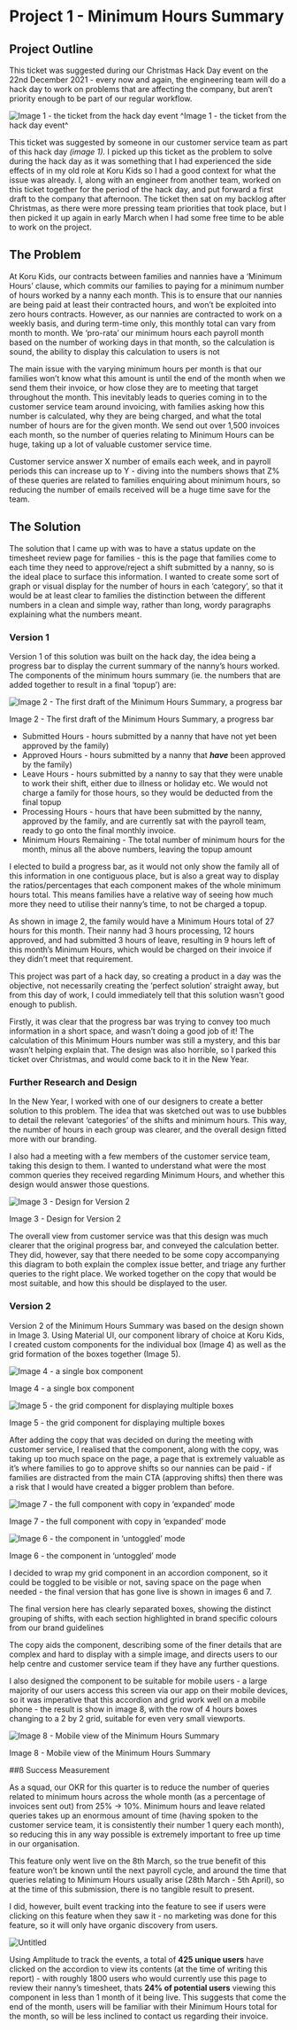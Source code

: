 # Project 1 - Minimum Hours Summary

## Project Outline

This ticket was suggested during our Christmas Hack Day event on the 22nd December 2021 - every now and again, the engineering team will do a hack day to work on problems that are affecting the company, but aren’t priority enough to be part of our regular workflow. 

![Image 1 - the ticket from the hack day event](../img/image-1.png)
^Image 1 - the ticket from the hack day event^

This ticket was suggested by someone in our customer service team as part of this hack day *(image 1).* I picked up this ticket as the problem to solve during the hack day as it was something that I had experienced the side effects of in my old role at Koru Kids so I had a good context for what the issue was already. I, along with an engineer from another team, worked on this ticket together for the period of the hack day, and put forward a first draft to the company that afternoon. The ticket then sat on my backlog after Christmas, as there were more pressing team priorities that took place, but I then picked it up again in early March when I had some free time to be able to work on the project.

## The Problem

At Koru Kids, our contracts between families and nannies have a ‘Minimum Hours’ clause, which commits our families to paying for a minimum number of hours worked by a nanny each month. This is to ensure that our nannies are being paid at least their contracted hours, and won’t be exploited into zero hours contracts. However, as our nannies are contracted to work on a weekly basis, and during term-time only, this monthly total can vary from month to month. We ‘pro-rata’ our minimum hours each payroll month based on the number of working days in that month, so the calculation is sound, the ability to display this calculation to users is not

The main issue with the varying minimum hours per month is that our families won’t know what this amount is until the end of the month when we send them their invoice, or how close they are to meeting that target throughout the month. This inevitably leads to queries coming in to the customer service team around invoicing, with families asking how this number is calculated, why they are being charged, and what the total number of hours are for the given month. We send out over 1,500 invoices each month, so the number of queries relating to Minimum Hours can be huge, taking up a lot of valuable customer service time.

Customer service answer X number of emails each week, and in payroll periods this can increase up to Y - diving into the numbers shows that Z% of these queries are related to families enquiring about minimum hours, so reducing the number of emails received will be a huge time save for the team. 

## The Solution

The solution that I came up with was to have a status update on the timesheet review page for families - this is the page that families come to each time they need to approve/reject a shift submitted by a nanny, so is the ideal place to surface this information. I wanted to create some sort of graph or visual display for the number of hours in each ‘category’, so that it would be at least clear to families the distinction between the different numbers in a clean and simple way, rather than long, wordy paragraphs explaining what the numbers meant.

### Version 1

Version 1 of this solution was built on the hack day, the idea being a progress bar to display the current summary of the nanny’s hours worked. The components of the minimum hours summary (ie. the numbers that are added together to result in a final ‘topup’) are: 

![Image 2 - The first draft of the Minimum Hours Summary, a progress bar](Project%201%20%2048d56/Untitled%201.png)

Image 2 - The first draft of the Minimum Hours Summary, a progress bar

- Submitted Hours - hours submitted by a nanny that have not yet been approved by the family)
- Approved Hours - hours submitted by a nanny that ***have*** been approved by the family)
- Leave Hours - hours submitted by a nanny to say that they were unable to work their shift, either due to illness or holiday etc. We would not charge a family for those hours, so they would be deducted from the final topup
- Processing Hours - hours that have been submitted by the nanny, approved by the family, and are currently sat with the payroll team, ready to go onto the final monthly invoice.
- Minimum Hours Remaining - The total number of minimum hours for the month, minus all the above numbers, leaving the topup amount

I elected to build a progress bar, as it would not only show the family all of this information in one contiguous place, but is also a great way to display the ratios/percentages that each component makes of the whole minimum hours total. This means families have a relative way of seeing how much more they need to utilise their nanny’s time, to not be charged a topup.

As shown in image 2, the family would have a Minimum Hours total of 27 hours for this month. Their nanny had 3 hours processing, 12 hours approved, and had submitted 3 hours of leave, resulting in 9 hours left of this month’s Minimum Hours, which would be charged on their invoice if they didn’t meet that requirement.

This project was part of a hack day, so creating a product in a day was the objective, not necessarily creating the ‘perfect solution’ straight away, but from this day of work, I could immediately tell that this solution wasn’t good enough to publish.

Firstly, it was clear that the progress bar was trying to convey too much information in a short space, and wasn’t doing a good job of it! The calculation of this Minimum Hours number was still a mystery, and this bar wasn’t helping explain that. The design was also horrible, so I parked this ticket over Christmas, and would come back to it in the New Year.

### Further Research and Design

In the New Year, I worked with one of our designers to create a better solution to this problem. The idea that was sketched out was to use bubbles to detail the relevant ‘categories’ of the shifts and minimum hours. This way, the number of hours in each group was clearer, and the overall design fitted more with our branding.

I also had a meeting with a few members of the customer service team, taking this design to them. I wanted to understand what were the most common queries they received regarding Minimum Hours, and whether this design would answer those questions.

![Image 3 - Design for Version 2](Project%201%20%2048d56/Screenshot_2022-01-13_at_09.04.03.png)

Image 3 - Design for Version 2

The overall view from customer service was that this design was much clearer that the original progress bar, and conveyed the calculation better. They did, however, say that there needed to be some copy accompanying this diagram to both explain the complex issue better, and triage any further queries to the right place. We worked together on the copy that would be most suitable, and how this should be displayed to the user.

### Version 2

Version 2 of the Minimum Hours Summary was based on the design shown in Image 3. Using Material UI, our component library of choice at Koru Kids, I created custom components for the individual box (Image 4) as well as the grid formation of the boxes together (Image 5).

![Image 4 - a single box component](Project%201%20%2048d56/Untitled%202.png)

Image 4 - a single box component

![Image 5 - the grid component for displaying multiple boxes](Project%201%20%2048d56/image.png)

Image 5 - the grid component for displaying multiple boxes

After adding the copy that was decided on during the meeting with customer service, I realised that the component, along with the copy, was taking up too much space on the page, a page that is extremely valuable as it’s where families to go to approve shifts so our nannies can be paid - if families are distracted from the main CTA (approving shifts) then there was a risk that I would have created a bigger problem than before.

![Image 7 - the full component with copy in ‘expanded’ mode](Project%201%20%2048d56/Untitled%203.png)

Image 7 - the full component with copy in ‘expanded’ mode

![Image 6 - the component in ‘untoggled’ mode](Project%201%20%2048d56/Untitled%204.png)

Image 6 - the component in ‘untoggled’ mode

I decided to wrap my grid component in an accordion component, so it could be toggled to be visible or not, saving space on the page when needed - the final version that has gone live is shown in images 6 and 7.

The final version here has clearly separated boxes, showing the distinct grouping of shifts, with each section highlighted in brand specific colours from our brand guidelines

The copy aids the component, describing some of the finer details that are complex and hard to display with a simple image, and directs users to our help centre and customer service team if they have any further questions.

I also designed the component to be suitable for mobile users - a large majority of our users access this screen via our app on their mobile devices, so it was imperative that this accordion and grid work well on a mobile phone - the result is show in image 8, with the row of 4 hours boxes changing to a 2 by 2 grid, suitable for even very small viewports.

![Image 8 - Mobile view of the Minimum Hours Summary](Project%201%20%2048d56/Untitled%205.png)

Image 8 - Mobile view of the Minimum Hours Summary

##ß Success Measurement

As a squad, our OKR for this quarter is to reduce the number of queries related to minimum hours across the whole month (as a percentage of invoices sent out) from 25% → 10%. Minimum hours and leave related queries takes up an enormous amount of time (having spoken to the customer service team, it is consistently their number 1 query each month), so reducing this in any way possible is extremely important to free up time in our organisation.

This feature only went live on the 8th March, so the true benefit of this feature won’t be known until the next payroll cycle, and around the time that queries relating to Minimum Hours usually arise (28th March - 5th April), so at the time of this submission, there is no tangible result to present.

I did, however, built event tracking into the feature to see if users were clicking on this feature when they saw it - no marketing was done for this feature, so it will only have organic discovery from users.

![Untitled](Project%201%20%2048d56/Untitled%206.png)

Using Amplitude to track the events, a total of **425 unique users** have clicked on the accordion to view its contents (at the time of writing this report) - with roughly 1800 users who would currently use this page to review their nanny’s timesheet, thats **24% of potential users** viewing this component in less than 1 month of it being live. This suggests that come the end of the month, users will be familiar with their Minimum Hours total for the month, so will be less inclined to contact us regarding their invoice.